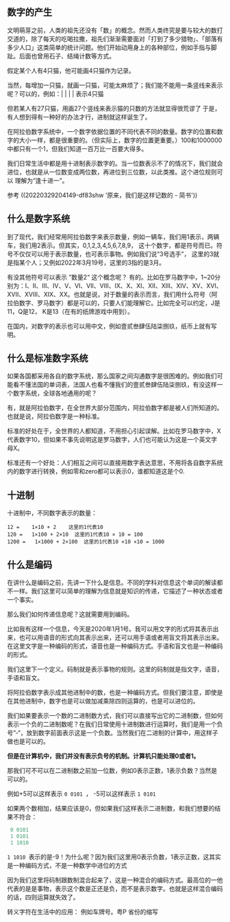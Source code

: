 ## 数字的产生

文明萌芽之前，人类的祖先还没有「数」的概念。然而人类终究是要与较大的数打交道的，除了每天的吃喝拉撒，祖先们渐渐需要面对「打到了多少猎物」、「部落有多少人口」这类简单的统计问题。他们开始动用身上的各种部位，例如手指与脚趾。后面也曾用石子、结绳计数等方式。


假定某个人有4只猫，他可能画4只猫作为记录。

当然，每增加一只猫，就画一只猫，可能太麻烦了；我们能不能用一条竖线来表示呢？可以的，例如：| | | | 表示4只猫

但若某人有27只猫，用画27个竖线来表示猫的只数的方法就显得很荒谬了
于是，有人想到得有一种好的办法才行，进制就这样诞生了。

在阿拉伯数字系统中，一个数字依据位置的不同代表不同的数量。数字的位置和数字的大小一样，都是很重要的。（但实际上，数字的位置更重要。）100和1000000中都只有一个1，但我们知道一百万比一百要大得多。

我们日常生活中都是用十进制表示数字的。当一位数表示不了的情况下，我们就会进位，也就是从一位数变成两位数，再进位到三位数，以此类推。这个进位规则可以 理解为“逢十进一”。


参考 ((20220329204149-df83shw '原来，我们是这样记数的 - 简书'))





## 什么是数字系统

到了现代，我们经常用阿拉伯数字来表示数量，例如一辆车，我们用1表示，两辆车，我们用2表示。但其实，0,1,2,3,4,5,6,7,8,9， 这十个数字，都是符号而已。符号不仅仅可以用于表示数量，也可表示事物。例如我们说“3号选手”， 这里的3就是指某个人；又例如2022年3月19号，这里的3指的是3月。

有没其他符号可以表示 ”数量2“ 这个概念呢？ 有的。比如在罗马数字中，1~20分别为：Ⅰ、Ⅱ、Ⅲ、Ⅳ、Ⅴ、Ⅵ、Ⅶ、Ⅷ、Ⅸ、Ⅹ、Ⅺ、Ⅻ、XIII、XIV、XV、XVI、XVII、XVIII、XIX、XX。也就是说，对于数量的表示而言，我们用什么符号（阿拉伯数字、罗马数字）都是可以的，只要人们能理解它。比如完全可以约定，J是11，Q是12， K是13（在有的纸牌游戏中用到）。


在国内，对数字的表示也可以用中文，例如壹贰叁肆伍陆柒捌玖，纸币上就有写明。



## 什么是标准数字系统

如果各国都采用各自的数字系统，那么国家之间沟通数字是很困难的。例如我们可能看不懂法国的单词表，法国人也看不懂我们的壹贰叁肆伍陆柒捌玖，有没这样一个数字系统，全球各地通用的呢？

有，就是阿拉伯数字，在全世界大部分范围内，阿拉伯数字都是被人们所知道的。也就是说，阿拉伯数字是一种标准。

标准的好处在于，全世界的人都知道，不用担心引起误解。比如在罗马数字中，Ⅹ代表数字10，但如果不事先说明这是罗马数字，人们也可能认为这是一个英文字母X。

标准还有一个好处：人们相互之间可以直接用数字表达意思，不用将各自数字系统内的数字进行转换，例如零和zero都可以表示0，谁都知道这是个0. 

## 十进制

十进制中，不同数字表示的数量：

```
12 = 	1×10 + 2    这里的1代表10
120 =   1×100 + 2×10  这里的1代表10 × 10 = 100
1200 =   1×1000 + 2×100  这里的1代表10 ×10 ×10 = 1000
```



## 什么是编码

在讲什么是编码之前，先讲一下什么是信息。不同的学科对信息这个单词的解读都不一样。我们这里可以简单的理解为信息就是知识的传递，它描述了一种状态或者一个事实。

那么我们如何传递信息呢？这就需要用到编码。

比如我有这样一个信息，今天是2020年1月1号。我可以用文字的形式将其表示出来，也可以用语音的形式向其表示出来，还可以用手语或者用盲文将其表示出来。在这里文字是一种编码的形式，语音也是一种编码方式。手语和盲文也是一种编码的形式。

我们这里下一个定义。码制就是表示事物的规则。这里的码制就是指文字，语音，手语和盲文。

将阿拉伯数字表示成其他进制中的数，也是一种编码方式。但我们要注意，即使是在其他进制中，数字也是可以做加减乘除四则运算的，也是可以进位的。


我们如果要表示一个数的二进制数方式，我们可以直接写出它的二进制数，但如何表示一个负的二进制数呢？在我们日常使用十进制数进行运算时，我们是用一个负号”-“，放到数字前面表示这是一个负数。当然我们在二进制的计算中，用这样子做也是可以的。

**但是在计算机中，我们并没有表示负号的机制。计算机只能处理0或者1。**

那我们可不可以在二进制数之前加一位数，例如0表示正数，1表示负数？当然是可以的。

例如+5可以这样表示 `0 0101 `， -5可以这样表示 `1 0101`

如果两个数相加，结果应该是0，但如果我们这样表示二进制数，和我们想要的结果不符合：

```C
 0 0101
 1 0101
 1 1010 
```

`1 1010 `表示的是-9！为什么呢？因为我们这里用0表示负数，1表示正数，这其实是一种编码方式，不是一种数学中进位的方式

因为我们这里将码制跟数制混合起来了，这是一种混合的编码方式。最高位的一他代表的是是事物，表示这个数是正还是负，而不是表示数字。也就是这样混合编码的话，四则运算就失效了。






转义字符在生活中的应用：
例如车牌号。粤P  省份的缩写